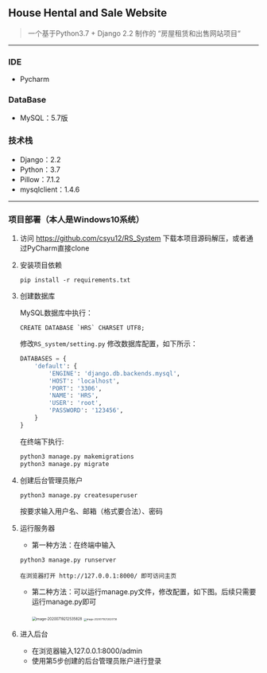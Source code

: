 ## House Hental and Sale Website

> 一个基于Python3.7 + Django 2.2 制作的 “房屋租赁和出售网站项目“

------

### IDE
- Pycharm

### DataBase
- MySQL：5.7版

### 技术栈
- Django：2.2
- Python：3.7
- Pillow：7.1.2
- mysqlclient：1.4.6


------

### 项目部署（本人是Windows10系统）

1. 访问 https://github.com/csyu12/RS_System 下载本项目源码解压，或者通过PyCharm直接clone

4. 安装项目依赖

   ```
   pip install -r requirements.txt
   ```

3. 创建数据库

    MySQL数据库中执行：

    ```mysql
    CREATE DATABASE `HRS` CHARSET UTF8;
    ```

    修改`RS_system/setting.py` 修改数据库配置，如下所示：

    ```python
    DATABASES = {
        'default': {
            'ENGINE': 'django.db.backends.mysql',
            'HOST': 'localhost',
            'PORT': '3306',
            'NAME': 'HRS',
            'USER': 'root',
            'PASSWORD': '123456',
        }
    }
    ```

    在终端下执行:

    ```python
    python3 manage.py makemigrations
    python3 manage.py migrate
    ```

4. 创建后台管理员账户

    ```python
    python3 manage.py createsuperuser
    ```

    按要求输入用户名、邮箱（格式要合法）、密码

5. 运行服务器

   * 第一种方法：在终端中输入

   ```python
   python3 manage.py runserver
   ```

   `在浏览器打开 http://127.0.0.1:8000/ 即可访问主页`

   * 第二种方法：可以运行manage.py文件，修改配置，如下图。后续只需要运行manage.py即可

     <img src="C:\Users\21582\AppData\Roaming\Typora\typora-user-images\image-20200719212535828.png" alt="image-20200719212535828" style="zoom: 50%;" />

     <img src="C:\Users\21582\AppData\Roaming\Typora\typora-user-images\image-20200719212620738.png" alt="image-20200719212620738" style="zoom: 33%;" />

6. 进入后台

   - 在浏览器输入127.0.0.1:8000/admin
   - 使用第5步创建的后台管理员账户进行登录